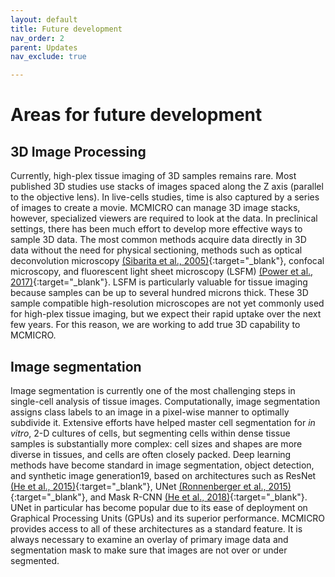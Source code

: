 ```yaml
---
layout: default
title: Future development
nav_order: 2
parent: Updates
nav_exclude: true

---
```


# Areas for future development
## 3D Image Processing
Currently, high-plex tissue imaging of 3D samples remains rare. Most published 3D studies use stacks of images spaced along the Z axis (parallel to the objective lens). In live-cells studies, time is also captured by a series of images to create a movie. MCMICRO can manage 3D image stacks, however, specialized viewers are required to look at the data. In preclinical settings, there has been much effort to develop more effective ways to sample 3D data. The most common methods acquire data directly in 3D data without the need for physical sectioning, methods such as optical deconvolution microscopy [(Sibarita et al., 2005)](https://doi.org/10.1007/b102215){:target="_blank"}, confocal microscopy, and fluorescent light sheet microscopy (LSFM) [(Power et al., 2017)](https://doi.org/10.1038/nmeth.4224){:target="_blank"}. LSFM is particularly valuable for tissue imaging because samples can be up to several hundred microns thick. These 3D sample compatible high-resolution microscopes are not yet commonly used for high-plex tissue imaging, but we expect their rapid uptake over the next few years. For this reason, we are working to add true 3D capability to MCMICRO.

## Image segmentation
Image segmentation is currently one of the most challenging steps in single-cell analysis of tissue images. Computationally, image segmentation assigns class labels to an image in a pixel-wise manner to optimally subdivide it. Extensive efforts have helped master cell segmentation for *in vitro*, 2-D cultures of cells, but segmenting cells within dense tissue samples is substantially more complex: cell sizes and shapes are more diverse in tissues, and cells are often closely packed. Deep learning methods have become standard in image segmentation, object detection, and synthetic image generation19, based on architectures such as ResNet [(He et al., 2015)](https://doi.org/10.48550/arXiv.1512.03385){:target="_blank"}, UNet [(Ronnenberger et al., 2015)](https://doi.org/10.48550/arXiv.1505.04597){:target="_blank"}, and Mask R-CNN [(He et al., 2018)](https://doi.org/10.48550/arXiv.1703.06870){:target="_blank"}. UNet in particular has become popular due to its ease of deployment on Graphical Processing Units (GPUs) and its superior performance. MCMICRO provides access to all of these architectures as a standard feature. It is always necessary to examine an overlay of primary image data and segmentation mask to make sure that images are not over or under segmented.



